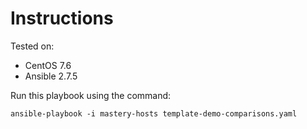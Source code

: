# Instructions

Tested on:
- CentOS 7.6
- Ansible 2.7.5

Run this playbook using the command:

    ansible-playbook -i mastery-hosts template-demo-comparisons.yaml
